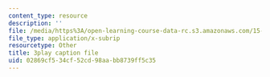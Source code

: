 ```yaml
---
content_type: resource
description: ''
file: /media/https%3A/open-learning-course-data-rc.s3.amazonaws.com/15-s08-fintech-shaping-the-financial-world-spring-2020/02869cf534cf52cd98aabb8739ff5c35_oYR6xdcFNwc.vtt
file_type: application/x-subrip
resourcetype: Other
title: 3play caption file
uid: 02869cf5-34cf-52cd-98aa-bb8739ff5c35
---
```

